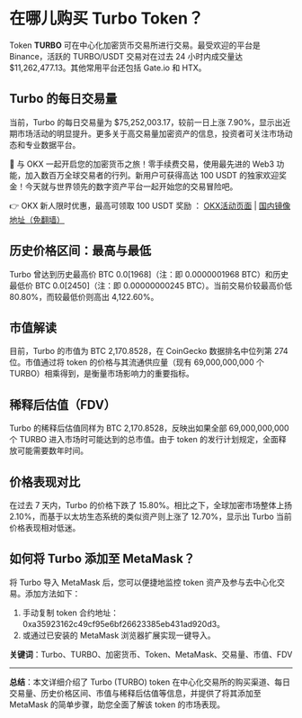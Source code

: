 # 在哪儿购买 Turbo Token？

Token **TURBO** 可在中心化加密货币交易所进行交易。最受欢迎的平台是 Binance，活跃的 TURBO/USDT 交易对在过去 24 小时内成交量达 $11,262,477.13。其他常用平台还包括 Gate.io 和 HTX。

## Turbo 的每日交易量

当前，Turbo 的每日交易量为 $75,252,003.17，较前一日上涨 7.90%，显示出近期市场活动的明显提升。更多关于高交易量加密资产的信息，投资者可关注市场动态和专业数据平台。

🚀 与 OKX 一起开启您的加密货币之旅！零手续费交易，使用最先进的 Web3 功能，加入数百万全球交易者的行列。新用户可获得高达 100 USDT 的独家欢迎奖金！今天就与世界领先的数字资产平台一起开始您的交易冒险吧。

👉 OKX 新人限时优惠，最高可领取 100 USDT 奖励 ： [OKX活动页面](https://bit.ly/OKXe) | [国内镜像地址（免翻墙）](https://bit.ly/okX)

## 历史价格区间：最高与最低

Turbo 曾达到历史最高价 BTC 0.0[1968]（注：即 0.0000001968 BTC）和历史最低价 BTC 0.0[2450]（注：即 0.00000000245 BTC）。当前交易价较最高价低 80.80%，而较最低价则高出 4,122.60%。

## 市值解读

目前，Turbo 的市值为 BTC 2,170.8528，在 CoinGecko 数据排名中位列第 274 位。市值通过将 token 的价格与其流通供应量（现有 69,000,000,000 个 TURBO）相乘得到，是衡量市场影响力的重要指标。

## 稀释后估值（FDV）

Turbo 的稀释后估值同样为 BTC 2,170.8528，反映出如果全部 69,000,000,000 个 TURBO 进入市场时可能达到的总市值。由于 token 的发行计划规定，全面释放可能需要数年时间。

## 价格表现对比

在过去 7 天内，Turbo 的价格下跌了 15.80%。相比之下，全球加密市场整体上扬 2.10%，而基于以太坊生态系统的类似资产则上涨了 12.70%，显示出 Turbo 当前价格表现相对低迷。

## 如何将 Turbo 添加至 MetaMask？

将 Turbo 导入 MetaMask 后，您可以便捷地监控 token 资产及参与去中心化交易。添加方法如下：
1. 手动复制 token 合约地址：0xa35923162c49cf95e6bf26623385eb431ad920d3。
2. 或通过已安装的 MetaMask 浏览器扩展实现一键导入。

**关键词**：Turbo、TURBO、加密货币、Token、MetaMask、交易量、市值、FDV

---

**总结**：本文详细介绍了 Turbo (TURBO) token 在中心化交易所的购买渠道、每日交易量、历史价格区间、市值与稀释后估值等信息，并提供了将其添加至 MetaMask 的简单步骤，助您全面了解该 token 的市场表现。